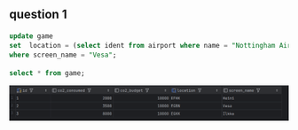 ## question 1
```sql
update game
set  location = (select ident from airport where name = "Nottingham Airport"), co2_consumed = co2_consumed+500
where screen_name = "Vesa";

select * from game;
```
![img_10.png](img_10.png)